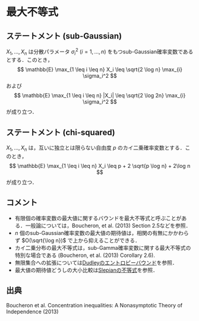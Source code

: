 # 最大不等式

## ステートメント (sub-Gaussian)

$X_1, \ldots, X_n$ は分散パラメータ $\sigma_i^2$ ($i = 1, \ldots, n$) をもつsub-Gaussian確率変数であるとする．このとき，
$$
\mathbb{E} \max_{1 \leq i \leq n} X_i \leq \sqrt{2 \log n} \max_{i} \sigma_i^2
$$
および
$$
\mathbb{E} \max_{1 \leq i \leq n} |X_i| \leq \sqrt{2 \log 2n} \max_{i} \sigma_i^2
$$
が成り立つ．

## ステートメント (chi-squared)

$X_1, \ldots, X_n$ は，互いに独立とは限らない自由度 $p$ のカイ二乗確率変数とする．このとき，
$$
\mathbb{E} \max_{1 \leq i \leq n} X_i \leq p + 2 \sqrt{p \log n} + 2\log n
$$
が成り立つ．

## コメント

- 有限個の確率変数の最大値に関するバウンドを最大不等式と呼ぶことがある．一般論については，Boucheron, et al. (2013) Section 2.5などを参照．
- $n$ 個のsub-Gaussian確率変数の最大値の期待値は，相関の有無にかかわらず $O(\sqrt{\log n})$ で上から抑えることができる．
- カイ二乗分布の最大不等式は，sub-Gamma確率変数に関する最大不等式の特別な場合である (Boucheron, et al. (2013) Corollary 2.6).
- 無限集合への拡張については[Dudleyのエントロピーバウンド](dudley_entropy_bound.md)を参照．
- 最大値の期待値どうしの大小比較は[Slepianの不等式](slepian_inequality.md)を参照．

## 出典

Boucheron et al. Concentration inequalities: A Nonasymptotic Theory of Independence (2013)
